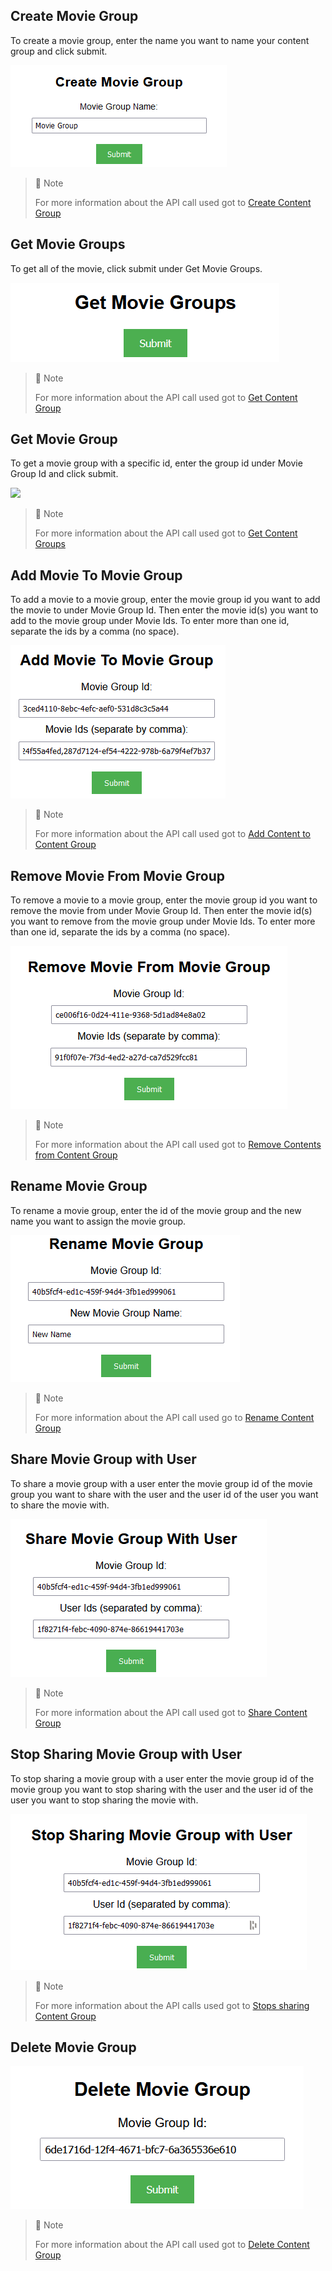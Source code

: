 ## Create Movie Group

To create a movie group, enter the name you want to name your content group and click submit.

![](images/create-movie-group.png)

> 📘 Note
> 
> For more information about the API call used got to [Create Content Group](https://developer.nomad-cms.com/docs/create-content-group)

## Get Movie Groups

To get all of the movie, click submit under Get Movie Groups.

![](images/get-movie-groups.png)

> 📘 Note
> 
> For more information about the API call used got to [Get Content Group](https://developer.nomad-cms.com/docs/get-content-group)

## Get Movie Group

To get a movie group with a specific id, enter the group id under Movie Group Id and click submit.

![](images/get-movie-group.png)

> 📘 Note
> 
> For more information about the API call used got to [Get Content Groups](https://developer.nomad-cms.com/docs/get-content-groups)

## Add Movie To Movie Group

To add a movie to a movie group, enter the movie group id you want to add the movie to under Movie Group Id. Then enter the movie id(s) you want to add to the movie group under Movie Ids. To enter more than one id, separate the ids by a comma (no space).

![](images/add-movie-to-movie-group.png)

> 📘 Note
> 
> For more information about the API call used got to [Add Content to Content Group](https://developer.nomad-cms.com/docs/add-content-to-content-group)

## Remove Movie From Movie Group

To remove a movie to a movie group, enter the movie group id you want to remove the movie from under Movie Group Id. Then enter the movie id(s) you want to remove from the movie group under Movie Ids. To enter more than one id, separate the ids by a comma (no space).

![](images/remove-movie-from-movie-group.png)

> 📘 Note
> 
> For more information about the API call used got to [Remove Contents from Content Group](https://developer.nomad-cms.com/docs/remove-contents-from-content-group)

## Rename Movie Group

To rename a movie group, enter the id of the movie group and the new name you want to assign the movie group.

![](images/rename-movie-group.png)

> 📘 Note
> 
> For more information about the API call used go to [Rename Content Group](https://developer.nomad-cms.com/docs/rename-content-group)

## Share Movie Group with User

To share a movie group with a user enter the movie group id of the movie group you want to share with the user and the user id of the user you want to share the movie with.

![](images/share-movie-group.png)

> 📘 Note
> 
> For more information about the API call used got to [Share Content Group](https://developer.nomad-cms.com/docs/share-content-group)

## Stop Sharing Movie Group with User

To stop sharing a movie group with a user enter the movie group id of the movie group you want to stop sharing with the user and the user id of the user you want to stop sharing the movie with.

![](images/stop-sharing-movie-group.png)

> 📘 Note
> 
> For more information about the API calls used got to [Stops sharing Content Group](https://developer.nomad-cms.com/docs/stop-sharing-content-group)

## Delete Movie Group

![](images/delete-movie-group.png)

> 📘 Note
> 
> For more information about the API call used got to [Delete Content Group](https://developer.nomad-cms.com/docs/delete-content-group)